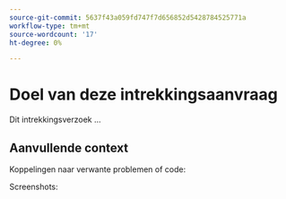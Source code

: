 ```yaml
---
source-git-commit: 5637f43a059fd747f7d656852d5428784525771a
workflow-type: tm+mt
source-wordcount: '17'
ht-degree: 0%

---
```

# Doel van deze intrekkingsaanvraag

Dit intrekkingsverzoek ...

## Aanvullende context

Koppelingen naar verwante problemen of code:

<!-- Provide links to any issues tracking this work.

If you are fixing a GitHub issue, using the [GitHub keyword format](https://help.github.com/en/articles/closing-issues-using-keywords#closing-an-issue-in-a-different-repository) closes the issue when this pull request is merged. Example: `Fixes #1234`. -->

Screenshots:

<!-- Add any other context, such as screenshots or test results that demonstrate a fix.

Thank you for taking the time to contribute to our documentation.
-->
